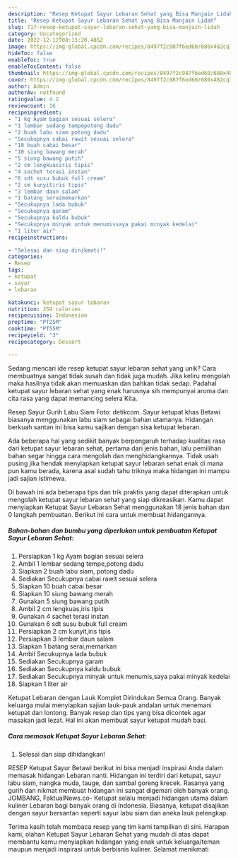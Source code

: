 ```yaml
---
description: "Resep Ketupat Sayur Lebaran Sehat yang Bisa Manjain Lidah"
title: "Resep Ketupat Sayur Lebaran Sehat yang Bisa Manjain Lidah"
slug: 717-resep-ketupat-sayur-lebaran-sehat-yang-bisa-manjain-lidah
category: Uncategorized
date: 2022-12-12T08:13:20.485Z
image: https://img-global.cpcdn.com/recipes/8497f2c987f6ed60/680x482cq70/ketupat-sayur-lebaran-sehat-foto-resep-utama.jpg
hideToc: false
enableToc: true
enableTocContent: false
thumbnail: https://img-global.cpcdn.com/recipes/8497f2c987f6ed60/680x482cq70/ketupat-sayur-lebaran-sehat-foto-resep-utama.jpg
cover: https://img-global.cpcdn.com/recipes/8497f2c987f6ed60/680x482cq70/ketupat-sayur-lebaran-sehat-foto-resep-utama.jpg
author: Admin
authorAv: notfound
ratingvalue: 4.2
reviewcount: 16
recipeingredient:
- "1 kg Ayam bagian sesuai selera"
- "1 lembar sedang tempepotong dadu"
- "2 buah labu siam potong dadu"
- "Secukupnya cabai rawit sesuai selera"
- "10 buah cabai besar"
- "10 siung bawang merah"
- "5 siung bawang putih"
- "2 cm lengkuasiris tipis"
- "4 sachet terasi instan"
- "6 sdt susu bubuk full cream"
- "2 cm kunyitiris tipis"
- "3 lembar daun salam"
- "1 batang seraimemarkan"
- "Secukupnya lada bubuk"
- "Secukupnya garam"
- "Secukupnya kaldu bubuk"
- "Secukupnya minyak untuk menumissaya pakai minyak kedelai"
- "1 liter air"
recipeinstructions:

- "Selesai dan siap dinikmati!"
categories:
- Resep
tags:
- ketupat
- sayur
- lebaran

katakunci: ketupat sayur lebaran 
nutrition: 259 calories
recipecuisine: Indonesian
preptime: "PT25M"
cooktime: "PT55M"
recipeyield: "3"
recipecategory: Dessert

---
```





Sedang mencari ide resep ketupat sayur lebaran sehat yang unik? Cara membuatnya sangat tidak susah dan tidak juga mudah. Jika keliru mengolah maka hasilnya tidak akan memuaskan dan bahkan tidak sedap. Padahal ketupat sayur lebaran sehat yang enak harusnya sih mempunyai aroma dan cita rasa yang dapat memancing selera Kita.





Resep Sayur Gurih Labu Siam Foto: detikcom. Sayur ketupat khas Betawi biasanya menggunakan labu siam sebagai bahan utamanya. Hidangan berkuah santan ini bisa kamu sajikan dengan sisa ketupat lebaran.

Ada beberapa hal yang sedikit banyak berpengaruh terhadap kualitas rasa dari ketupat sayur lebaran sehat, pertama dari jenis bahan, lalu pemilihan bahan segar hingga cara mengolah dan menghidangkannya. Tidak usah pusing jika hendak menyiapkan ketupat sayur lebaran sehat enak di mana pun kamu berada, karena asal sudah tahu triknya maka hidangan ini mampu jadi sajian istimewa.






Di bawah ini ada beberapa tips dan trik praktis yang dapat diterapkan untuk mengolah ketupat sayur lebaran sehat yang siap dikreasikan. Kamu dapat menyiapkan Ketupat Sayur Lebaran Sehat menggunakan 18 jenis bahan dan 0 langkah pembuatan. Berikut ini cara untuk membuat hidangannya.

<!--inarticleads1-->

##### Bahan-bahan dan bumbu yang diperlukan untuk pembuatan Ketupat Sayur Lebaran Sehat:

1. Persiapkan 1 kg Ayam bagian sesuai selera
1. Ambil 1 lembar sedang tempe,potong dadu
1. Siapkan 2 buah labu siam, potong dadu
1. Sediakan Secukupnya cabai rawit sesuai selera
1. Siapkan 10 buah cabai besar
1. Siapkan 10 siung bawang merah
1. Gunakan 5 siung bawang putih
1. Ambil 2 cm lengkuas,iris tipis
1. Gunakan 4 sachet terasi instan
1. Gunakan 6 sdt susu bubuk full cream
1. Persiapkan 2 cm kunyit,iris tipis
1. Persiapkan 3 lembar daun salam
1. Siapkan 1 batang serai,memarkan
1. Ambil Secukupnya lada bubuk
1. Sediakan Secukupnya garam
1. Sediakan Secukupnya kaldu bubuk
1. Sediakan Secukupnya minyak untuk menumis,saya pakai minyak kedelai
1. Siapkan 1 liter air


Ketupat Lebaran dengan Lauk Komplet Dirindukan Semua Orang. Banyak keluarga mulai menyiapkan sajian lauk-pauk andalan untuk menemani ketupat dan lontong. Banyak resep dan tips yang bisa dicontek agar masakan jadi lezat. Hal ini akan membuat sayur ketupat mudah basi. 

<!--inarticleads2-->

##### Cara memasak Ketupat Sayur Lebaran Sehat:


1. Selesai dan siap dihidangkan!

RESEP Ketupat Sayur Betawi berikut ini bisa menjadi inspirasi Anda dalam memasak hidangan Lebaran nanti. Hidangan ini terdiri dari ketupat, sayur labu siam, nangka muda, tauge, dan sambal goreng krecek. Rasanya yang gurih dan nikmat membuat hidangan ini sangat digemari oleh banyak orang. JOMBANG, FaktualNews.co- Ketupat selalu menjadi hidangan utama dalam kuliner Lebaran bagi banyak orang di Indonesia. Biasanya, ketupat disajikan dengan sayur bersantan seperti sayur labu siam dan aneka lauk pelengkap. 

Terima kasih telah membaca resep yang tim kami tampilkan di sini. Harapan kami, olahan Ketupat Sayur Lebaran Sehat yang mudah di atas dapat membantu kamu menyiapkan hidangan yang enak untuk keluarga/teman maupun menjadi inspirasi untuk berbisnis kuliner. Selamat menikmati
